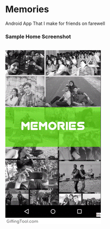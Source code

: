 # Memories
Android App That I make for friends on farewell<br>
<h3> Sample Home Screenshot</h3><br>
<img src="screenshots/home.gif"/>

